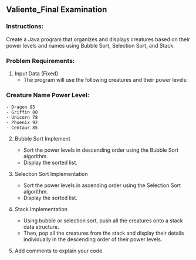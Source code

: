 ## Valiente_Final Examination

### Instructions:
Create a Java program that organizes and displays creatures based on their power levels and names using Bubble Sort, Selection Sort, and Stack.
### Problem Requirements:

1. Input Data (Fixed)
   - The program will use the following creatures and their power levels:

### Creature Name Power Level:
    - Dragon 95
    - Griffin 88
    - Unicorn 78
    - Phoenix 92
    - Centaur 85

2. Bubble Sort Implement
   -  Sort the power levels in descending order using the Bubble Sort algorithm.
   -  Display the sorted list.
3. Selection Sort Implementation
   - Sort the power levels in ascending order using the Selection Sort algorithm.
   - Display the sorted list.
4. Stack Implementation
   - Using bubble or selection sort, push all the creatures onto a stack data structure.
   - Then, pop all the creatures from the stack and display their details individually in the descending order of their power levels.
     
5. Add comments to explain your code.
